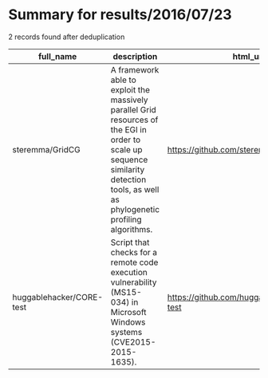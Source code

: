 
# Summary for results/2016/07/23
    
2 records found after deduplication

| full_name | description | html_url | matched_list | matched_count | pushed_at | size | stargazers_count | language | forks_count | vul_ids |
|--------------------------|--------------------------------------------------------------------------------------------------------------------------------------------------------------------------------------|---------------------------------------------|---------------------------|-----------------|---------------------------|--------|--------------------|------------|---------------|--------------|
| steremma/GridCG | A framework able to exploit the massively parallel Grid resources of the EGI in order to scale up sequence similarity detection tools, as well as phylogenetic profiling algorithms. | https://github.com/steremma/GridCG | ['exploit'] | 1 | 2016-07-23 17:10:44+00:00 | 2170 | 0 | Java | 1 | [] |
| huggablehacker/CORE-test | Script that checks for a remote code execution vulnerability (MS15-034) in Microsoft Windows systems (CVE2015-2015-1635). | https://github.com/huggablehacker/CORE-test | ['remote code execution'] | 1 | 2016-07-23 19:36:24+00:00 | 6 | 0 | Shell | 0 | ['MS15-034'] |
